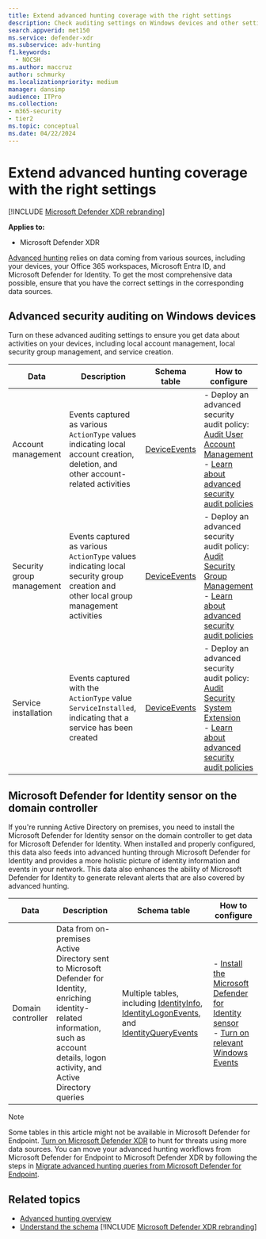 ```yaml
---
title: Extend advanced hunting coverage with the right settings
description: Check auditing settings on Windows devices and other settings to help ensure that you get the most comprehensive data in advanced hunting
search.appverid: met150
ms.service: defender-xdr
ms.subservice: adv-hunting
f1.keywords: 
  - NOCSH
ms.author: maccruz
author: schmurky
ms.localizationpriority: medium
manager: dansimp
audience: ITPro
ms.collection: 
- m365-security
- tier2
ms.topic: conceptual
ms.date: 04/22/2024
---
```


# Extend advanced hunting coverage with the right settings

[!INCLUDE [Microsoft Defender XDR rebranding](../includes/microsoft-defender.md)]


**Applies to:**
- Microsoft Defender XDR

[Advanced hunting](advanced-hunting-overview.md) relies on data coming from various sources, including your devices, your Office 365 workspaces, Microsoft Entra ID, and Microsoft Defender for Identity. To get the most comprehensive data possible, ensure that you have the correct settings in the corresponding data sources.

## Advanced security auditing on Windows devices
Turn on these advanced auditing settings to ensure you get data about activities on your devices, including local account management, local security group management, and service creation.

| Data | Description | Schema table | How to configure |
| --- | --- | --- | --- |
| Account management | Events captured as various `ActionType` values indicating local account creation, deletion, and other account-related activities | [DeviceEvents](advanced-hunting-deviceevents-table.md) | - Deploy an advanced security audit policy: [Audit User Account Management](/windows/security/threat-protection/auditing/audit-user-account-management)<br> - [Learn about advanced security audit policies](/windows/security/threat-protection/auditing/advanced-security-auditing) |
| Security group management | Events captured as various `ActionType` values indicating local security group creation and other local group management activities | [DeviceEvents](advanced-hunting-deviceevents-table.md) | - Deploy an advanced security audit policy: [Audit Security Group Management](/windows/security/threat-protection/auditing/audit-security-group-management)<br> - [Learn about advanced security audit policies](/windows/security/threat-protection/auditing/advanced-security-auditing) |
| Service installation | Events captured with the `ActionType` value `ServiceInstalled`, indicating that a service has been created | [DeviceEvents](advanced-hunting-deviceevents-table.md) | - Deploy an advanced security audit policy: [Audit Security System Extension](/windows/security/threat-protection/auditing/audit-security-system-extension)<br> - [Learn about advanced security audit policies](/windows/security/threat-protection/auditing/advanced-security-auditing) |

## Microsoft Defender for Identity sensor on the domain controller
If you're running Active Directory on premises, you need to install the Microsoft Defender for Identity sensor on the domain controller to get data for Microsoft Defender for Identity. When installed and properly configured, this data also feeds into advanced hunting through Microsoft Defender for Identity and provides a more holistic picture of identity information and events in your network. This data also enhances the ability of Microsoft Defender for Identity to generate relevant alerts that are also covered by advanced hunting. 

| Data | Description | Schema table | How to configure |
| --- | --- | --- | --- |
| Domain controller | Data from on-premises Active Directory sent to Microsoft Defender for Identity, enriching identity-related information, such as account details, logon activity, and Active Directory queries | Multiple tables, including [IdentityInfo](advanced-hunting-identityinfo-table.md), [IdentityLogonEvents](advanced-hunting-identitylogonevents-table.md), and [IdentityQueryEvents](advanced-hunting-identityqueryevents-table.md)  | - [Install the Microsoft Defender for Identity sensor](/azure-advanced-threat-protection/install-atp-step4)<br>- [Turn on relevant Windows Events](/azure-advanced-threat-protection/configure-event-collection) |

> [!NOTE]
> Some tables in this article might not be available in Microsoft Defender for Endpoint. [Turn on Microsoft Defender XDR](m365d-enable.md) to hunt for threats using more data sources. You can move your advanced hunting workflows from Microsoft Defender for Endpoint to Microsoft Defender XDR by following the steps in [Migrate advanced hunting queries from Microsoft Defender for Endpoint](advanced-hunting-migrate-from-mde.md).

## Related topics

- [Advanced hunting overview](advanced-hunting-overview.md)
- [Understand the schema](advanced-hunting-schema-tables.md)
[!INCLUDE [Microsoft Defender XDR rebranding](../includes/defender-m3d-techcommunity.md)]
